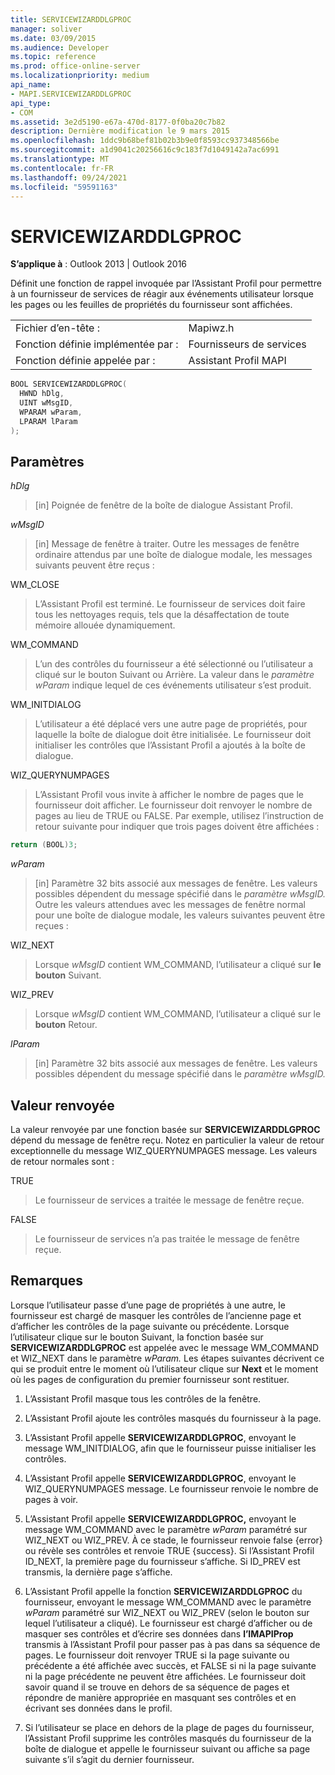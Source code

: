 ```yaml
---
title: SERVICEWIZARDDLGPROC
manager: soliver
ms.date: 03/09/2015
ms.audience: Developer
ms.topic: reference
ms.prod: office-online-server
ms.localizationpriority: medium
api_name:
- MAPI.SERVICEWIZARDDLGPROC
api_type:
- COM
ms.assetid: 3e2d5190-e67a-470d-8177-0f0ba20c7b82
description: Dernière modification le 9 mars 2015
ms.openlocfilehash: 1ddc9b68bef81b02b3b9e0f8593cc937348566be
ms.sourcegitcommit: a1d9041c20256616c9c183f7d1049142a7ac6991
ms.translationtype: MT
ms.contentlocale: fr-FR
ms.lasthandoff: 09/24/2021
ms.locfileid: "59591163"
---
```

# <a name="servicewizarddlgproc"></a>SERVICEWIZARDDLGPROC
 
**S’applique à** : Outlook 2013 | Outlook 2016 
  
Définit une fonction de rappel invoquée par l’Assistant Profil pour permettre à un fournisseur de services de réagir aux événements utilisateur lorsque les pages ou les feuilles de propriétés du fournisseur sont affichées. 
  
|||
|:-----|:-----|
|Fichier d’en-tête :  <br/> |Mapiwz.h  <br/> |
|Fonction définie implémentée par :  <br/> |Fournisseurs de services  <br/> |
|Fonction définie appelée par :  <br/> |Assistant Profil MAPI  <br/> |
   
```cpp
BOOL SERVICEWIZARDDLGPROC(
  HWND hDlg,
  UINT wMsgID,
  WPARAM wParam,
  LPARAM lParam
);
```

## <a name="parameters"></a>Paramètres

_hDlg_
  
> [in] Poignée de fenêtre de la boîte de dialogue Assistant Profil. 
    
_wMsgID_
  
> [in] Message de fenêtre à traiter. Outre les messages de fenêtre ordinaire attendus par une boîte de dialogue modale, les messages suivants peuvent être reçus :
    
WM_CLOSE 
  
> L’Assistant Profil est terminé. Le fournisseur de services doit faire tous les nettoyages requis, tels que la désaffectation de toute mémoire allouée dynamiquement. 
    
WM_COMMAND 
  
> L’un des contrôles du fournisseur a  été  sélectionné ou l’utilisateur a cliqué sur le bouton Suivant ou Arrière. La valeur dans le  _paramètre wParam_ indique lequel de ces événements utilisateur s’est produit. 
    
WM_INITDIALOG 
  
> L’utilisateur a été déplacé vers une autre page de propriétés, pour laquelle la boîte de dialogue doit être initialisée. Le fournisseur doit initialiser les contrôles que l’Assistant Profil a ajoutés à la boîte de dialogue. 
    
WIZ_QUERYNUMPAGES 
  
> L’Assistant Profil vous invite à afficher le nombre de pages que le fournisseur doit afficher. Le fournisseur doit renvoyer le nombre de pages au lieu de TRUE ou FALSE. Par exemple, utilisez l’instruction de retour suivante pour indiquer que trois pages doivent être affichées :
    
   ```cpp
return (BOOL)3;

   ```

_wParam_
  
> [in] Paramètre 32 bits associé aux messages de fenêtre. Les valeurs possibles dépendent du message spécifié dans le _paramètre wMsgID._ Outre les valeurs attendues avec les messages de fenêtre normal pour une boîte de dialogue modale, les valeurs suivantes peuvent être reçues : 
    
WIZ_NEXT 
  
> Lorsque  _wMsgID_ contient WM_COMMAND, l’utilisateur a cliqué sur **le bouton** Suivant. 
    
WIZ_PREV 
  
> Lorsque  _wMsgID_ contient WM_COMMAND, l’utilisateur a cliqué sur le **bouton** Retour. 
    
_lParam_
  
> [in] Paramètre 32 bits associé aux messages de fenêtre. Les valeurs possibles dépendent du message spécifié dans le _paramètre wMsgID._ 
    
## <a name="return-value"></a>Valeur renvoyée

La valeur renvoyée par une fonction basée sur **SERVICEWIZARDDLGPROC** dépend du message de fenêtre reçu. Notez en particulier la valeur de retour exceptionnelle du message WIZ_QUERYNUMPAGES message. Les valeurs de retour normales sont : 
  
TRUE 
  
> Le fournisseur de services a traitée le message de fenêtre reçue. 
    
FALSE 
  
> Le fournisseur de services n’a pas traitée le message de fenêtre reçue.
    
## <a name="remarks"></a>Remarques

Lorsque l’utilisateur passe d’une page de propriétés à une autre, le fournisseur est chargé de masquer les contrôles de l’ancienne page et d’afficher les contrôles de la page suivante ou précédente. Lorsque l’utilisateur  clique sur le bouton Suivant, la fonction basée sur **SERVICEWIZARDDLGPROC** est appelée avec le message WM_COMMAND et WIZ_NEXT dans le paramètre _wParam._ Les étapes suivantes décrivent ce qui se produit entre le moment où l’utilisateur clique sur **Next** et le moment où les pages de configuration du premier fournisseur sont restituer. 
  
1. L’Assistant Profil masque tous les contrôles de la fenêtre. 
    
2. L’Assistant Profil ajoute les contrôles masqués du fournisseur à la page. 
    
3. L’Assistant Profil appelle **SERVICEWIZARDDLGPROC**, envoyant le message WM_INITDIALOG, afin que le fournisseur puisse initialiser les contrôles. 
    
4. L’Assistant Profil appelle **SERVICEWIZARDDLGPROC**, envoyant le WIZ_QUERYNUMPAGES message. Le fournisseur renvoie le nombre de pages à voir. 
    
5. L’Assistant Profil appelle **SERVICEWIZARDDLGPROC,** envoyant le message WM_COMMAND avec le paramètre  _wParam_ paramétré sur WIZ_NEXT ou WIZ_PREV. À ce stade, le fournisseur renvoie false {error} ou révèle ses contrôles et renvoie TRUE {success}. Si l’Assistant Profil ID_NEXT, la première page du fournisseur s’affiche. Si ID_PREV est transmis, la dernière page s’affiche. 
    
6. L’Assistant Profil appelle la fonction **SERVICEWIZARDDLGPROC** du fournisseur, envoyant le message WM_COMMAND avec le paramètre  _wParam_ paramétré sur WIZ_NEXT ou WIZ_PREV (selon le bouton sur lequel l’utilisateur a cliqué). Le fournisseur est chargé d’afficher ou de masquer ses contrôles et d’écrire ses données dans **l’IMAPIProp** transmis à l’Assistant Profil pour passer pas à pas dans sa séquence de pages. Le fournisseur doit renvoyer TRUE si la page suivante ou précédente a été affichée avec succès, et FALSE si ni la page suivante ni la page précédente ne peuvent être affichées. Le fournisseur doit savoir quand il se trouve en dehors de sa séquence de pages et répondre de manière appropriée en masquant ses contrôles et en écrivant ses données dans le profil. 
    
7. Si l’utilisateur se place en dehors de la plage de pages du fournisseur, l’Assistant Profil supprime les contrôles masqués du fournisseur de la boîte de dialogue et appelle le fournisseur suivant ou affiche sa page suivante s’il s’agit du dernier fournisseur. 
    

